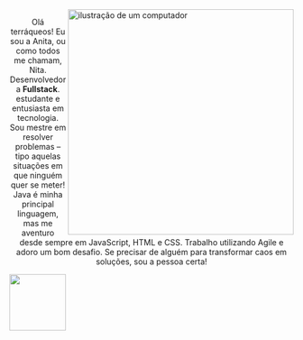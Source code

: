 
<img src="https://raw.githubusercontent.com/MicaelliMedeiros/micaellimedeiros/master/image/computer-illustration.png" alt="ilustração de um computador" min-width="400px" max-width="400px" width="400px" align="right">


<p align="middle"> 
Olá terráqueos! Eu sou a Anita, ou como todos me chamam, Nita. Desenvolvedora <strong>Fullstack</strong>.<br>
estudante e entusiasta em tecnologia.
Sou mestre em resolver problemas – tipo aquelas situações em que ninguém quer se meter! 
Java é minha principal linguagem, mas me aventuro desde sempre em JavaScript, HTML e CSS.
Trabalho utilizando Agile e adoro um bom desafio. Se precisar de alguém para transformar caos em soluções, sou a pessoa certa!
</p>

<img src = "https://github.com/user-attachments/assets/705b9c43-5299-4b06-95b3-7d555a1a4dfe" min-width="100px" max-width="100px" width="100px" align="left">
